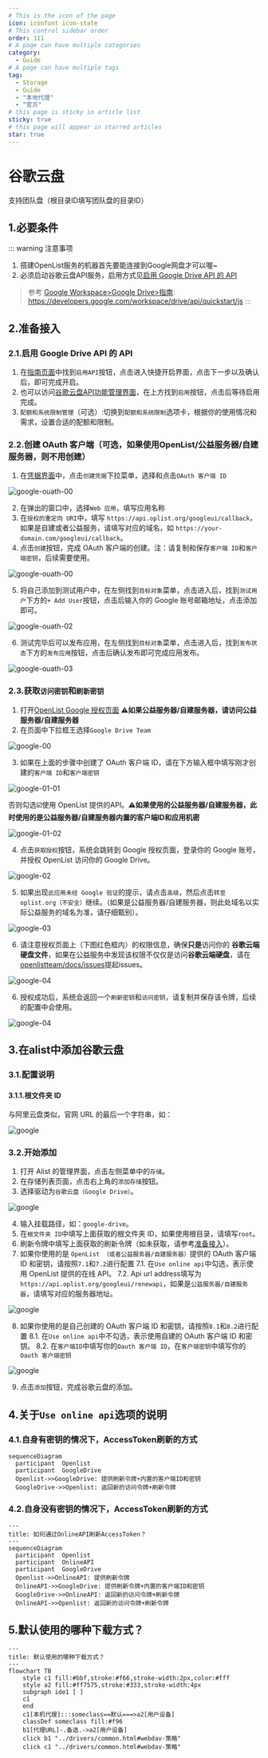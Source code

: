 ```yaml
---
# This is the icon of the page
icon: iconfont icon-state
# This control sidebar order
order: 111
# A page can have multiple categories
category:
  - Guide
# A page can have multiple tags
tag:
  - Storage
  - Guide
  - "本地代理"
  - "官方"
# this page is sticky in article list
sticky: true
# this page will appear in starred articles
star: true
---
```


# 谷歌云盘
支持团队盘（根目录ID填写团队盘的目录ID）
## 1.必要条件
::: warning 注意事项

1. 搭建OpenList服务的机器首先要能连接到Google网盘才可以喔~
2. 必须启动谷歌云盘API服务，启用方式见[启用 Google Drive API 的 API](#启用-google-drive-api-的-api)
> 参考 [Google Workspace>Google Drive>指南](https://developers.google.com/workspace/drive/api/quickstart/js): https://developers.google.com/workspace/drive/api/quickstart/js
:::

## 2.准备接入
### 2.1.启用 Google Drive API 的 API
1. 在[指南页面](https://developers.google.com/workspace/drive/api/quickstart/js)中找到`启用API`按钮，点击进入快捷开启界面，点击下一步以及确认后，即可完成开启。
2. 也可以访问[谷歌云盘API功能管理界面](https://console.cloud.google.com/apis/library/drive.googleapis.com)，在上方找到`启用`按钮，点击后等待启用完成。
3. `配额和系统限制管理`（可选）:切换到`配额和系统限制`选项卡，根据你的使用情况和需求，设置合适的配额和限制。

### 2.2.创建 OAuth 客户端（可选，如果使用OpenList/公益服务器/自建服务器，则不用创建）
1. 在[凭据界面](https://console.cloud.google.com/apis/credentials?hl=zh-cn)中，点击`创建凭据`下拉菜单，选择和点击`OAuth 客户端 ID`

![google-ouath-00](/img/drivers/google/google-ouath-00.png)

2. 在弹出的窗口中，选择`Web 应用`，填写应用名称
3. 在`授权的重定向 URI`中，填写 `https://api.oplist.org/googleui/callback`，如果是自建或者公益服务，请填写对应的域名，如 `https://your-domain.com/googleui/callback`。
4. 点击`创建`按钮，完成 OAuth 客户端的创建。注：请复制和保存`客户端 ID`和`客户端密钥`，后续需要使用。

![google-ouath-00](/img/drivers/google/google-ouath-01.png)

5. 将自己添加到测试用户中，在左侧找到`目标对象`菜单，点击进入后，找到`测试用户`下方的`+ Add User`按钮，点击后输入你的 Google 账号邮箱地址，点击添加即可。

![google-ouath-02](/img/drivers/google/google-ouath-02.png)

6. 测试完毕后可以发布应用，在左侧找到`目标对象`菜单，点击进入后，找到`发布状态`下方的`发布应用`按钮，点击后确认发布即可完成应用发布。

![google-ouath-03](/img/drivers/google/google-ouath-03.png)

### 2.3.获取`访问密钥`和`刷新密钥`
1. 打开[OpenList Google 授权页面](https://api.oplist.org/) **⚠️如果公益服务器/自建服务器，请访问公益服务器/自建服务器**
2. 在页面中下拉框王选择`Google Drive Team`

![google-00](/img/drivers/google/google-00.png)

3. 如果在上面的步骤中创建了 OAuth 客户端 ID，请在下方输入框中填写刚才创建的`客户端 ID`和`客户端密钥`

![google-01-01](/img/drivers/google/google-01-01.png)

否则勾选☑️使用 OpenList 提供的API。**⚠️如果使用的公益服务器/自建服务器，此时使用的是公益服务器/自建服务器内置的客户端ID和应用机密**

![google-01-02](/img/drivers/google/google-01-02.png)

4. 点击`获取授权`按钮，系统会跳转到 Google 授权页面，登录你的 Google 账号，并授权 OpenList 访问你的 Google Drive。

![google-02](/img/drivers/google/google-02.png)

5. 如果出现`此应用未经 Google 验证`的提示，请点击`高级`，然后点击`转至oplist.org（不安全）`继续。（如果是公益服务器/自建服务器，则此处域名以实际公益服务的域名为准，请仔细甄别）。

![google-03](/img/drivers/google/google-03.png)


6. 请注意授权页面上（下图红色框内）的权限信息，确保**只是**访问你的 **谷歌云端硬盘文件**，如果在公益服务中发现该权限不仅仅是访问**谷歌云端硬盘**，请在[openlistteam/docs/issues](https://github.com/openlistteam/docs/issues)提起issues。

![google-04](/img/drivers/google/google-04.png)

6. 授权成功后，系统会返回一个`刷新密钥`和`访问密钥`，请复制并保存该令牌，后续的配置中会使用。

![google-04](/img/drivers/google/google-05.png)


## 3.在alist中添加谷歌云盘

### 3.1.配置说明
#### 3.1.1.**根文件夹 ID**

与阿里云盘类似，官网 URL 的最后一个字符串，如：

![google](/img/drivers/google/googledrive-dir.png)

### 3.2.开始添加
1. 打开 Alist 的管理界面，点击左侧菜单中的`存储`。
2. 在存储列表页面，点击右上角的`添加存储`按钮。
3. 选择驱动为`谷歌云盘（Google Drive）`。

![google](/img/drivers/google/google-06.png)

4. 输入挂载路径，如：`google-drive`。
5. 在`根文件夹 ID`中填写上面获取的根文件夹 ID，如果使用根目录，请填写`root`。
6. 刷新令牌中填写上面获取的刷新令牌（如未获取，请参考[准备接入](#2准备接入)）。
7. 如果你使用的是 `OpenList （或者公益服务器/自建服务器）`提供的 OAuth 客户端 ID 和密钥，请按照`7.1`和`7.2`进行配置
  7.1. 在`Use online api`中勾选，表示使用 OpenList 提供的在线 API。
  7.2. Api url address填写为 `https://api.oplist.org/googleui/renewapi`，如果是`公益服务器/自建服务器`，请填写对应的服务器地址。

![google](/img/drivers/google/google-07.png) 

8. 如果你使用的是自己创建的 OAuth 客户端 ID 和密钥，请按照`8.1`和`8.2`进行配置
  8.1. 在`Use online api`中不勾选，表示使用自建的 OAuth 客户端 ID 和密钥。
  8.2. 在`客户端ID`中填写你的`Oauth 客户端 ID`，在`客户端密钥`中填写你的`Oauth 客户端密钥`

![google](/img/drivers/google/google-08.png) 

9. 点击`添加`按钮，完成谷歌云盘的添加。


## 4.关于`Use online api`选项的说明
### 4.1.自身有密钥的情况下，AccessToken刷新的方式
```mermaid
sequenceDiagram
  participant  Openlist
  participant  GoogleDrive
  Openlist->>GoogleDrive: 提供刷新令牌+内置的客户端ID和密钥
  GoogleDrive->>Openlist: 返回新的访问令牌+刷新令牌

```
### 4.2.自身没有密钥的情况下，AccessToken刷新的方式
```mermaid
---
title: 如何通过OnlineAPI刷新AccessToken？
---
sequenceDiagram
  participant  Openlist
  participant  OnlineAPI
  participant  GoogleDrive
  Openlist->>OnlineAPI: 提供刷新令牌
  OnlineAPI->>GoogleDrive: 提供刷新令牌+内置的客户端ID和密钥
  GoogleDrive->>OnlineAPI: 返回新的访问令牌+刷新令牌
  OnlineAPI->>Openlist: 返回新的访问令牌+刷新令牌
```
## 5.默认使用的哪种下载方式？
```mermaid
---
title: 默认使用的哪种下载方式？
---
flowchart TB
    style c1 fill:#bbf,stroke:#f66,stroke-width:2px,color:#fff
    style a2 fill:#ff7575,stroke:#333,stroke-width:4px
    subgraph ide1 [ ]
    c1
    end
    c1[本机代理]:::someclass==默认===>a2[用户设备]
    classDef someclass fill:#f96
    b1[代理URL]-.备选.->a2[用户设备]
    click b1 "../drivers/common.html#webdav-策略"
    click c1 "../drivers/common.html#webdav-策略"
```